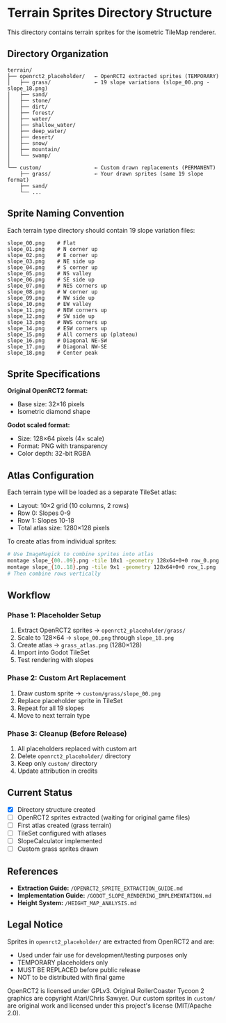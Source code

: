 # Terrain Sprites Directory Structure

This directory contains terrain sprites for the isometric TileMap renderer.

## Directory Organization

```
terrain/
├── openrct2_placeholder/   ← OpenRCT2 extracted sprites (TEMPORARY)
│   ├── grass/              ← 19 slope variations (slope_00.png - slope_18.png)
│   ├── sand/
│   ├── stone/
│   ├── dirt/
│   ├── forest/
│   ├── water/
│   ├── shallow_water/
│   ├── deep_water/
│   ├── desert/
│   ├── snow/
│   ├── mountain/
│   └── swamp/
│
└── custom/                 ← Custom drawn replacements (PERMANENT)
    ├── grass/              ← Your drawn sprites (same 19 slope format)
    ├── sand/
    └── ...
```

## Sprite Naming Convention

Each terrain type directory should contain 19 slope variation files:

```
slope_00.png    # Flat
slope_01.png    # N corner up
slope_02.png    # E corner up
slope_03.png    # NE side up
slope_04.png    # S corner up
slope_05.png    # NS valley
slope_06.png    # SE side up
slope_07.png    # NES corners up
slope_08.png    # W corner up
slope_09.png    # NW side up
slope_10.png    # EW valley
slope_11.png    # NEW corners up
slope_12.png    # SW side up
slope_13.png    # NWS corners up
slope_14.png    # ESW corners up
slope_15.png    # All corners up (plateau)
slope_16.png    # Diagonal NE-SW
slope_17.png    # Diagonal NW-SE
slope_18.png    # Center peak
```

## Sprite Specifications

**Original OpenRCT2 format:**
- Base size: 32×16 pixels
- Isometric diamond shape

**Godot scaled format:**
- Size: 128×64 pixels (4× scale)
- Format: PNG with transparency
- Color depth: 32-bit RGBA

## Atlas Configuration

Each terrain type will be loaded as a separate TileSet atlas:
- Layout: 10×2 grid (10 columns, 2 rows)
- Row 0: Slopes 0-9
- Row 1: Slopes 10-18
- Total atlas size: 1280×128 pixels

To create atlas from individual sprites:
```bash
# Use ImageMagick to combine sprites into atlas
montage slope_{00..09}.png -tile 10x1 -geometry 128x64+0+0 row_0.png
montage slope_{10..18}.png -tile 9x1 -geometry 128x64+0+0 row_1.png
# Then combine rows vertically
```

## Workflow

### Phase 1: Placeholder Setup
1. Extract OpenRCT2 sprites → `openrct2_placeholder/grass/`
2. Scale to 128×64 → `slope_00.png` through `slope_18.png`
3. Create atlas → `grass_atlas.png` (1280×128)
4. Import into Godot TileSet
5. Test rendering with slopes

### Phase 2: Custom Art Replacement
1. Draw custom sprite → `custom/grass/slope_00.png`
2. Replace placeholder sprite in TileSet
3. Repeat for all 19 slopes
4. Move to next terrain type

### Phase 3: Cleanup (Before Release)
1. All placeholders replaced with custom art
2. Delete `openrct2_placeholder/` directory
3. Keep only `custom/` directory
4. Update attribution in credits

## Current Status

- [x] Directory structure created
- [ ] OpenRCT2 sprites extracted (waiting for original game files)
- [ ] First atlas created (grass terrain)
- [ ] TileSet configured with atlases
- [ ] SlopeCalculator implemented
- [ ] Custom grass sprites drawn

## References

- **Extraction Guide:** `/OPENRCT2_SPRITE_EXTRACTION_GUIDE.md`
- **Implementation Guide:** `/GODOT_SLOPE_RENDERING_IMPLEMENTATION.md`
- **Height System:** `/HEIGHT_MAP_ANALYSIS.md`

## Legal Notice

Sprites in `openrct2_placeholder/` are extracted from OpenRCT2 and are:
- Used under fair use for development/testing purposes only
- TEMPORARY placeholders only
- MUST BE REPLACED before public release
- NOT to be distributed with final game

OpenRCT2 is licensed under GPLv3. Original RollerCoaster Tycoon 2 graphics are
copyright Atari/Chris Sawyer. Our custom sprites in `custom/` are original work
and licensed under this project's license (MIT/Apache 2.0).
